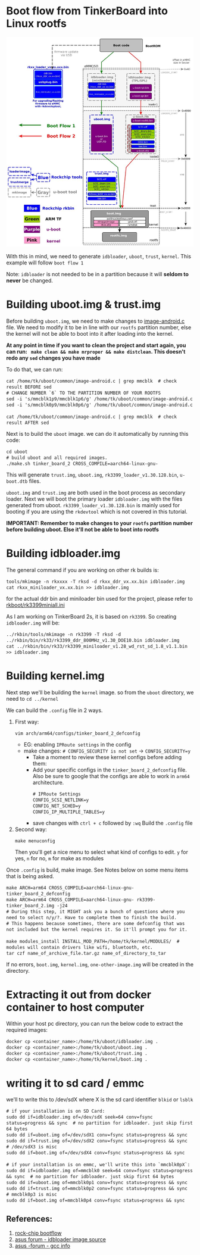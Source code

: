 # Boot flow from TinkerBoard into Linux rootfs

![Rockchip_bootflow20181122.jpg](pics/Rockchip_bootflow20181122.jpg)

With this in mind, we need to generate `idbloader`, `uboot`, `trust`, `kernel`. This example will follow `boot flow 1`

Note: `idbloader` is not needed to be in a partition because it will **seldom to never** be changed. 

# Building uboot.img & trust.img
Before building `uboot.img`, we need to make changes to [image-android.c](https://github.com/TinkerBoard-Linux/rockchip-linux-u-boot/blob/linux5.10-rk3399-debian11/common/image-android.c#L1152) file.
We need to modify it to be in line with our `rootfs` partition number, else the kernel will not be able to boot into it after loading into the kernel. 

**At any point in time if you want to clean the project and start again, you can run: ` make clean && make mrproper && make distclean`. This doesn't redo any `sed` changes you have made**

To do that, we can run:
```shell
cat /home/tk/uboot/common/image-android.c | grep mmcblk  # check result BEFORE sed 
# CHANGE NUMBER `6` TO THE PARTITION NUMBER OF YOUR ROOTFS
sed -i 's/mmcblk1p9/mmcblk1p6/g' /home/tk/uboot/common/image-android.c
sed -i 's/mmcblk0p9/mmcblk0p6/g' /home/tk/uboot/common/image-android.c

cat /home/tk/uboot/common/image-android.c | grep mmcblk  # check result AFTER sed
```

Next is to build the `uboot` image. we can do it automatically by running this code:
```shell
cd uboot
# build uboot and all required images.
./make.sh tinker_board_2 CROSS_COMPILE=aarch64-linux-gnu-
```
This will generate `trust.img`, `uboot.img`, `rk3399_loader_v1.30.128.bin`, `u-boot.dtb` files. 

`uboot.img` and `trust.img` are both used in the boot process as secondary loader. Next we will boot the primary loader `idbloader.img` 
with the files generated from uboot. `rk3399_loader_v1.30.128.bin` is mainly used for booting if you are using the `rkdevtool` which is not covered in this tutorial.

**IMPORTANT: Remember to make changes to your `rootfs` partition number before building uboot. Else it'll not be able to boot into rootfs** 

# Building idbloader.img
The general command if you are working on other rk builds is:
```shell
tools/mkimage -n rkxxxx -T rksd -d rkxx_ddr_vx.xx.bin idbloader.img
cat rkxx_miniloader_vx.xx.bin >> idbloader.img
```

for the actual ddr bin and miniloader bin used for the project, please refer to [rkboot/rk3399miniall.ini](https://github.com/TinkerBoard/rockchip-linux-rkbin/blob/linux4.19-rk3399-debian10/RKBOOT/RK3399MINIALL.ini)

As I am working on TinkerBoard 2s, it is based on `rk3399`. So creating `idbloader.img` will be:
```shell
../rkbin/tools/mkimage -n rk3399 -T rksd -d ../rkbin/bin/rk33/rk3399_ddr_800MHz_v1.30_DOE10.bin idbloader.img
cat ../rkbin/bin/rk33/rk3399_miniloader_v1.28_wd_rst_sd_1.8_v1.1.bin >> idbloader.img
```

# Building kernel.img
Next step we'll be building the `kernel` image. so from the `uboot` directory, we need to `cd ../kernel` 

We can build the `.config` file in 2 ways.
1. First way:
   ```shell  
   vim arch/arm64/configs/tinker_board_2_defconfig
   ```
    - EG: enabling `IPRoute settings` in the config
    - make changes: `# CONFIG_SECURITY is not set` -> `CONFIG_SECURITY=y`
        - Take a moment to review these kernel configs before adding them:
        - Add your specific configs in the `tinker_board_2_defconfig` file. Also be sure to google that the configs are able to work in `arm64` architecture.
          ```
          # IPRoute Settings
          CONFIG_SCSI_NETLINK=y
          CONFIG_NET_SCHED=y
          CONFIG_IP_MULTIPLE_TABLES=y
          ```
        - save changes with `ctrl + c` followed by `:wq`
          Build the `.config` file
2. Second way:
   ```shell
   make menuconfig
   ```
   Then you'll get a nice menu to select what kind of configs to edit. `y` for yes, `n` for no, `m` for make as modules

Once `.config` is build, make image. See Notes below on some menu items that is being asked.
```shell
make ARCH=arm64 CROSS_COMPILE=aarch64-linux-gnu- tinker_board_2_defconfig
make ARCH=arm64 CROSS_COMPILE=aarch64-linux-gnu- rk3399-tinker_board_2.img -j24
# During this step, it MIGHT ask you a bunch of questions where you need to select n/y/?. Have to complete them to finish the build. 
# This happens because sometimes, there are some defconfig that was not included but the kernel requires it. So it'll prompt you for it.

make modules_install INSTALL_MOD_PATH=/home/tk/kernel/MODULES/  # modules will contain drivers like wifi, bluetooth, etc. 
tar czf name_of_archive_file.tar.gz name_of_directory_to_tar
```

If  no errors, `boot.img`, `kernel.img`, `one-other-image.img` will be created in the directory.

# Extracting it out from docker container to host computer
Within your host pc directory, you can run the below code to extract the required images:
```shell
docker cp <container_name>:/home/tk/uboot/idbloader.img . 
docker cp <container_name>:/home/tk/uboot/uboot.img . 
docker cp <container_name>:/home/tk/uboot/trust.img . 
docker cp <container_name>:/home/tk/kernel/boot.img .
```

# writing it to sd card / emmc

we'll to write this to /dev/sdX where X is the sd card identifier `blkid` or `lsblk`

 ```shell
 # if your installation is on SD Card:
sudo dd if=idbloader.img of=/dev/sdX seek=64 conv=fsync status=progress && sync  # no partition for idbloader. just skip first 64 bytes
sudo dd if=uboot.img of=/dev/sdX1 conv=fsync status=progress && sync
sudo dd if=trust.img of=/dev/sdX2 conv=fsync status=progress && sync
# /dev/sdX3 is misc
sudo dd if=boot.img of=/dev/sdX4 conv=fsync status=progress && sync

 # if your installation is on emmc, we'll write this into `mmcblk0pX`:
sudo dd if=idbloader.img of=mmcblk0 seek=64 conv=fsync status=progress && sync  # no partition for idbloader. just skip first 64 bytes
sudo dd if=uboot.img of=mmcblk0p1 conv=fsync status=progress && sync
sudo dd if=trust.img of=mmcblk0p2 conv=fsync status=progress && sync
# mmcblk0p3 is misc 
sudo dd if=boot.img of=mmcblk0p4 conv=fsync status=progress && sync
 ```

## References:
1. [rock-chip bootflow](http://opensource.rock-chips.com/wiki_Boot_option)
2. [asus forum - idbloader image source](https://tinker-board.asus.com/forum/index.php?/topic/15552-unable-to-boot-into-rootfs-after-building-uboot-and-kernel-from-source/&tab=comments#comment-17340)
3. [asus -forum - gcc info](https://tinker-board.asus.com/forum/index.php?/topic/15486-how-to-build-ubootimg-trustimg-and-flash-them-onto-an-empty-sd-card/&tab=comments#comment-17267)
